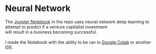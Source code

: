 # Neural Network

The [Juypter Notebook](venture_funding_with_deep_learning.ipynb) in the repo uses neural network deep learning to attempt to predict if a venture captialist investment<br>
will result in a business becoming successful.<br>
<br>
I made the Notebook with the ablity to be ran in [Google Colab](https://colab.research.google.com/github/Olegreg762/Neural_Networks/blob/main/venture_funding_with_deep_learning.ipynb) or another IDE.

